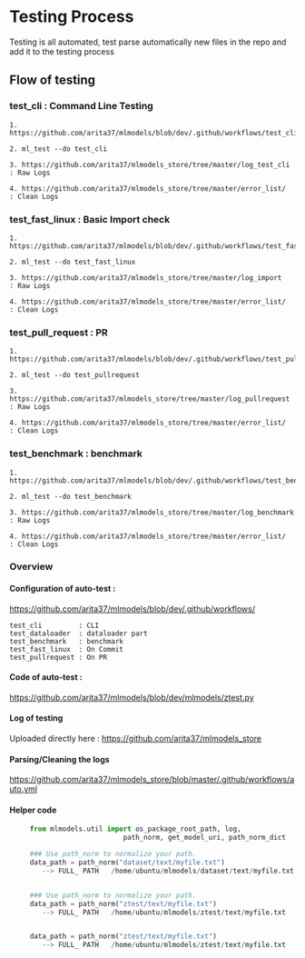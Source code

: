 # Testing Process

Testing is all automated, test parse automatically new files in the repo 
and add it to the testing process



## Flow of testing

### test_cli : Command Line Testing
    1. https://github.com/arita37/mlmodels/blob/dev/.github/workflows/test_cli.yml
    
    2. ml_test --do test_cli

    3. https://github.com/arita37/mlmodels_store/tree/master/log_test_cli     : Raw Logs

    4. https://github.com/arita37/mlmodels_store/tree/master/error_list/      : Clean Logs



### test_fast_linux : Basic Import check
    1. https://github.com/arita37/mlmodels/blob/dev/.github/workflows/test_fast_linux.yml
    
    2. ml_test --do test_fast_linux

    3. https://github.com/arita37/mlmodels_store/tree/master/log_import     : Raw Logs

    4. https://github.com/arita37/mlmodels_store/tree/master/error_list/      : Clean Logs


### test_pull_request : PR 
    1. https://github.com/arita37/mlmodels/blob/dev/.github/workflows/test_pullrequest.yml
    
    2. ml_test --do test_pullrequest

    3. https://github.com/arita37/mlmodels_store/tree/master/log_pullrequest     : Raw Logs

    4. https://github.com/arita37/mlmodels_store/tree/master/error_list/      : Clean Logs


### test_benchmark : benchmark 
    1. https://github.com/arita37/mlmodels/blob/dev/.github/workflows/test_benchmark.yml
    
    2. ml_test --do test_benchmark

    3. https://github.com/arita37/mlmodels_store/tree/master/log_benchmark     : Raw Logs

    4. https://github.com/arita37/mlmodels_store/tree/master/error_list/      : Clean Logs






### Overview

#### Configuration of auto-test :
https://github.com/arita37/mlmodels/blob/dev/.github/workflows/

    test_cli         : CLI
    test_dataloader  : dataloader part
    test_benchmark   : benchmark
    test_fast_linux  : On Commit
    test_pullrequest : On PR


####  Code of auto-test :
https://github.com/arita37/mlmodels/blob/dev/mlmodels/ztest.py


#### Log of testing
Uploaded directly here :
https://github.com/arita37/mlmodels_store


#### Parsing/Cleaning the logs
https://github.com/arita37/mlmodels_store/blob/master/.github/workflows/auto.yml






####  Helper code
```python
     from mlmodels.util import os_package_root_path, log, 
                            path_norm, get_model_uri, path_norm_dict

     ### Use path_norm to normalize your path.
     data_path = path_norm("dataset/text/myfile.txt")
        --> FULL_ PATH   /home/ubuntu/mlmodels/dataset/text/myfile.txt


     ### Use path_norm to normalize your path.
     data_path = path_norm("ztest/text/myfile.txt")
        --> FULL_ PATH   /home/ubuntu/mlmodels/ztest/text/myfile.txt


     data_path = path_norm("ztest/text/myfile.txt")
        --> FULL_ PATH   /home/ubuntu/mlmodels/ztest/text/myfile.txt
```





